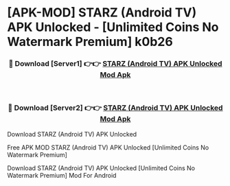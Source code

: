 # [APK-MOD] STARZ (Android TV) APK Unlocked - [Unlimited Coins No Watermark Premium] k0b26



<div align="center">
<h3>🔴 Download [Server1] 👉👉 <a href="https://momento.my/?title=STARZ_(Android_TV)_APK_Unlocked">STARZ (Android TV) APK Unlocked Mod Apk</a></h3><br>

<h3>🔴 Download [Server2] 👉👉 <a href="https://momento.my/?title=STARZ_(Android_TV)_APK_Unlocked">STARZ (Android TV) APK Unlocked Mod Apk</a></h3>
</div>



Download STARZ (Android TV) APK Unlocked 

Free APK MOD STARZ (Android TV) APK Unlocked [Unlimited Coins No Watermark Premium]

Download STARZ (Android TV) APK Unlocked [Unlimited Coins No Watermark Premium] Mod For Android
